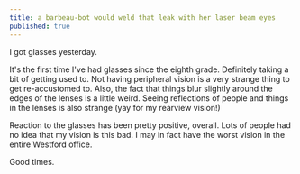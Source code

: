 ```yaml
---
title: a barbeau-bot would weld that leak with her laser beam eyes
published: true
---
```


I got glasses yesterday.

It's the first time I've had glasses since the eighth grade. Definitely
taking a bit of getting used to. Not having peripheral vision is a very
strange thing to get re-accustomed to. Also, the fact that things blur
slightly around the edges of the lenses is a little weird. Seeing
reflections of people and things in the lenses is also strange (yay for
my rearview vision!)

Reaction to the glasses has been pretty positive, overall. Lots of
people had no idea that my vision is this bad. I may in fact have the
worst vision in the entire Westford office.

Good times.
